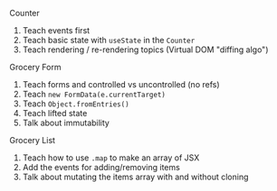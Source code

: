 Counter

1. Teach events first
2. Teach basic state with `useState` in the `Counter`
3. Teach rendering / re-rendering topics (Virtual DOM "diffing algo")

Grocery Form

1. Teach forms and controlled vs uncontrolled (no refs)
2. Teach `new FormData(e.currentTarget)`
3. Teach `Object.fromEntries()`
4. Teach lifted state
5. Talk about immutability

Grocery List

1. Teach how to use `.map` to make an array of JSX
2. Add the events for adding/removing items
3. Talk about mutating the items array with and without cloning
